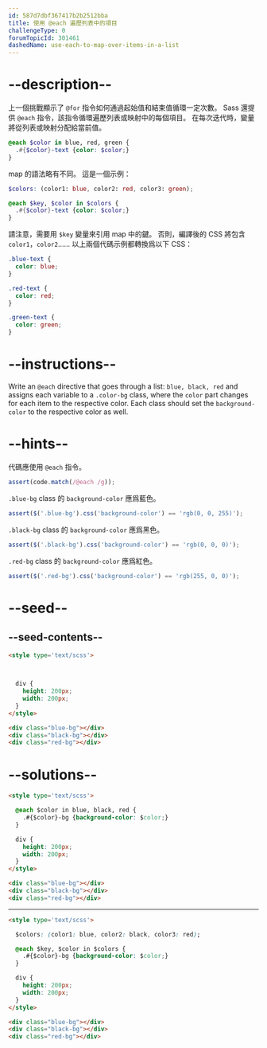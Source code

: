```yaml
---
id: 587d7dbf367417b2b2512bba
title: 使用 @each 遍歷列表中的項目
challengeType: 0
forumTopicId: 301461
dashedName: use-each-to-map-over-items-in-a-list
---
```


# --description--

上一個挑戰顯示了 `@for` 指令如何通過起始值和結束值循環一定次數。 Sass 還提供 `@each` 指令，該指令循環遍歷列表或映射中的每個項目。 在每次迭代時，變量將從列表或映射分配給當前值。

```scss
@each $color in blue, red, green {
  .#{$color}-text {color: $color;}
}
```

map 的語法略有不同。 這是一個示例：

```scss
$colors: (color1: blue, color2: red, color3: green);

@each $key, $color in $colors {
  .#{$color}-text {color: $color;}
}
```

請注意，需要用 `$key` 變量來引用 map 中的鍵。 否則，編譯後的 CSS 將包含 `color1`，`color2`...... 以上兩個代碼示例都轉換爲以下 CSS：

```scss
.blue-text {
  color: blue;
}

.red-text {
  color: red;
}

.green-text {
  color: green;
}
```

# --instructions--

Write an `@each` directive that goes through a list: `blue, black, red` and assigns each variable to a `.color-bg` class, where the `color` part changes for each item to the respective color. Each class should set the `background-color` to the respective color as well.

# --hints--

代碼應使用 `@each` 指令。

```js
assert(code.match(/@each /g));
```

`.blue-bg` class 的 `background-color` 應爲藍色。

```js
assert($('.blue-bg').css('background-color') == 'rgb(0, 0, 255)');
```

`.black-bg` class 的 `background-color` 應爲黑色。

```js
assert($('.black-bg').css('background-color') == 'rgb(0, 0, 0)');
```

`.red-bg` class 的 `background-color` 應爲紅色。

```js
assert($('.red-bg').css('background-color') == 'rgb(255, 0, 0)');
```

# --seed--

## --seed-contents--

```html
<style type='text/scss'>



  div {
    height: 200px;
    width: 200px;
  }
</style>

<div class="blue-bg"></div>
<div class="black-bg"></div>
<div class="red-bg"></div>
```

# --solutions--

```html
<style type='text/scss'>

  @each $color in blue, black, red {
    .#{$color}-bg {background-color: $color;}
  }

  div {
    height: 200px;
    width: 200px;
  }
</style>

<div class="blue-bg"></div>
<div class="black-bg"></div>
<div class="red-bg"></div>
```

---

```html
<style type='text/scss'>

  $colors: (color1: blue, color2: black, color3: red);

  @each $key, $color in $colors {
    .#{$color}-bg {background-color: $color;}
  }

  div {
    height: 200px;
    width: 200px;
  }
</style>

<div class="blue-bg"></div>
<div class="black-bg"></div>
<div class="red-bg"></div>
```
